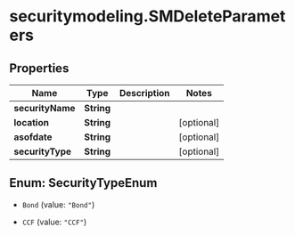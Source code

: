 # securitymodeling.SMDeleteParameters

## Properties

Name | Type | Description | Notes
------------ | ------------- | ------------- | -------------
**securityName** | **String** |  | 
**location** | **String** |  | [optional] 
**asofdate** | **String** |  | [optional] 
**securityType** | **String** |  | [optional] 



## Enum: SecurityTypeEnum


* `Bond` (value: `"Bond"`)

* `CCF` (value: `"CCF"`)




